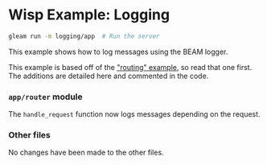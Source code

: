 # Wisp Example: Logging

```sh
gleam run -m logging/app  # Run the server
```

This example shows how to log messages using the BEAM logger.

This example is based off of the ["routing" example][routing], so read that
one first. The additions are detailed here and commented in the code.

[routing]: [examples/src/hello_world](./../routing/)

### `app/router` module

The `handle_request` function now logs messages depending on the request.

### Other files

No changes have been made to the other files.
